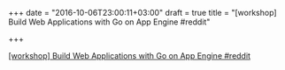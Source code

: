 +++
date = "2016-10-06T23:00:11+03:00"
draft = true
title = "[workshop] Build Web Applications with Go on App Engine  #reddit"

+++

<p><a href="https://t.co/E4bE31MDmR">[workshop] Build Web Applications with Go on App Engine  #reddit</a></p>
